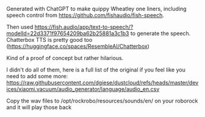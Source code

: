Generated with ChatGPT to make quippy Wheatley one liners, including speech control from https://github.com/fishaudio/fish-speech.

Then used https://fish.audio/app/text-to-speech/?modelId=22d3371f97654209ba62b25881a3c1b3 to generate the speech. Chatterbox TTS is pretty good too (https://huggingface.co/spaces/ResembleAI/Chatterbox)

Kind of a proof of concept but rather hilarious.

I didn't do all of them, here is a full list of the original if you feel like you need to add some more: https://raw.githubusercontent.com/dgiese/dustcloud/refs/heads/master/devices/xiaomi.vacuum/audio_generator/language/audio_en.csv

Copy the wav files to /opt/rockrobo/resources/sounds/en/ on your roborock and it will play those back

